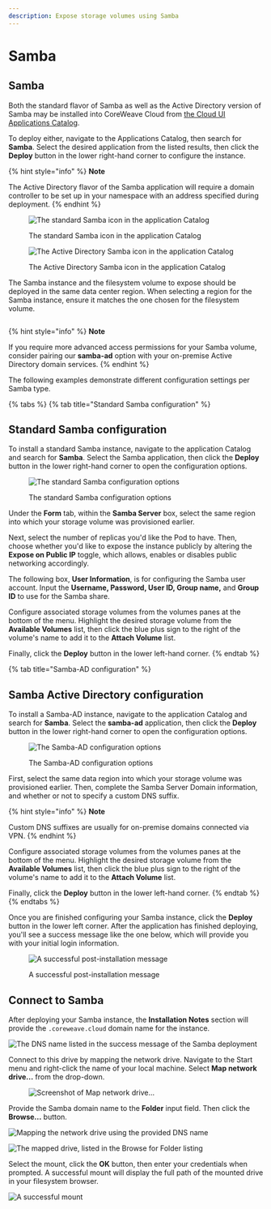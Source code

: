 ```yaml
---
description: Expose storage volumes using Samba
---
```


# Samba

## Samba

Both the standard flavor of Samba as well as the Active Directory version of Samba may be installed into CoreWeave Cloud from [the Cloud UI Applications Catalog](https://apps.coreweave.com).

To deploy either, navigate to the Applications Catalog, then search for **Samba**. Select the desired application from the listed results, then click the **Deploy** button in the lower right-hand corner to configure the instance.

{% hint style="info" %}
**Note**

The Active Directory flavor of the Samba application will require a domain controller to be set up in your namespace with an address specified during deployment.
{% endhint %}

<div>

<figure><img src="../../../../../.gitbook/assets/image (62) (1) (1) (1).png" alt="The standard Samba icon in the application Catalog"><figcaption><p>The standard Samba icon in the application Catalog</p></figcaption></figure>

 

<figure><img src="../../../../.gitbook/assets/image (133).png" alt="The Active Directory Samba icon in the application Catalog"><figcaption><p>The Active Directory Samba icon in the application Catalog</p></figcaption></figure>

</div>

The Samba instance and the filesystem volume to expose should be deployed in the same data center region. When selecting a region for the Samba instance, ensure it matches the one chosen for the filesystem volume.

<figure><img src="../../../../.gitbook/assets/image (12) (1).png" alt=""><figcaption></figcaption></figure>

{% hint style="info" %}
**Note**

If you require more advanced access permissions for your Samba volume, consider pairing our **samba-ad** option with your on-premise Active Directory domain services.&#x20;
{% endhint %}

The following examples demonstrate different configuration settings per Samba type.

{% tabs %}
{% tab title="Standard Samba configuration" %}
## Standard Samba configuration

To install a standard Samba instance, navigate to the application Catalog and search for **Samba**. Select the Samba application, then click the **Deploy** button in the lower right-hand corner to open the configuration options.

<figure><img src="../../../../.gitbook/assets/image (30) (3).png" alt="The standard Samba configuration options"><figcaption><p>The standard Samba configuration options</p></figcaption></figure>

Under the **Form** tab, within the **Samba Server** box, select the same region into which your storage volume was provisioned earlier.

Next, select the number of replicas you'd like the Pod to have. Then, choose whether you'd like to expose the instance publicly by altering the **Expose on Public IP** toggle, which allows, enables or disables public networking accordingly.

The following box, **User Information**, is for configuring the Samba user account. Input the **Username, Password, User ID, Group name,** and **Group ID** to use for the Samba share.

Configure associated storage volumes from the volumes panes at the bottom of the menu. Highlight the desired storage volume from the **Available Volumes** list, then click the blue plus sign to the right of the volume's name to add it to the **Attach Volume** list.

Finally, click the **Deploy** button in the lower left-hand corner.
{% endtab %}

{% tab title="Samba-AD configuration" %}
## Samba Active Directory configuration

To install a Samba-AD instance, navigate to the application Catalog and search for **Samba**. Select the **samba-ad** application, then click the **Deploy** button in the lower right-hand corner to open the configuration options.

<figure><img src="../../../../.gitbook/assets/image (38) (2).png" alt="The Samba-AD configuration options"><figcaption><p>The Samba-AD configuration options</p></figcaption></figure>

First, select the same data region into which your storage volume was provisioned earlier. Then, complete the Samba Server Domain information, and whether or not to specify a custom DNS suffix.

{% hint style="info" %}
**Note**

Custom DNS suffixes are usually for on-premise domains connected via VPN.
{% endhint %}

Configure associated storage volumes from the volumes panes at the bottom of the menu. Highlight the desired storage volume from the **Available Volumes** list, then click the blue plus sign to the right of the volume's name to add it to the **Attach Volume** list.

Finally, click the **Deploy** button in the lower left-hand corner.
{% endtab %}
{% endtabs %}

Once you are finished configuring your Samba instance, click the **Deploy** button in the lower left corner. After the application has finished deploying, you'll see a success message like the one below, which will provide you with your initial login information.

<figure><img src="../../../../../.gitbook/assets/image (72).png" alt="A successful post-installation message"><figcaption><p>A successful post-installation message</p></figcaption></figure>

## Connect to Samba

After deploying your Samba instance, the **Installation Notes** section will provide the `.coreweave.cloud` domain name for the instance.&#x20;

![The DNS name listed in the success message of the Samba deployment](<../../../../../.gitbook/assets/image (73) (1) (1) (1).png>)

Connect to this drive by mapping the network drive. Navigate to the Start menu and right-click the name of your local machine. Select **Map network drive...** from the drop-down.

<figure><img src="../../../../../.gitbook/assets/image (70).png" alt="Screenshot of Map network drive..."><figcaption></figcaption></figure>

Provide the Samba domain name to the **Folder** input field. Then click the **Browse...** button.

![Mapping the network drive using the provided DNS name](<../../../../.gitbook/assets/image (139).png>)

![The mapped drive, listed in the Browse for Folder listing](<../../../../../.gitbook/assets/image (65) (1).png>)

Select the mount, click the **OK** button, then enter your credentials when prompted. A successful mount will display the full path of the mounted drive in your filesystem browser.

![A successful mount](<../../../../../.gitbook/assets/image (74) (1).png>)
